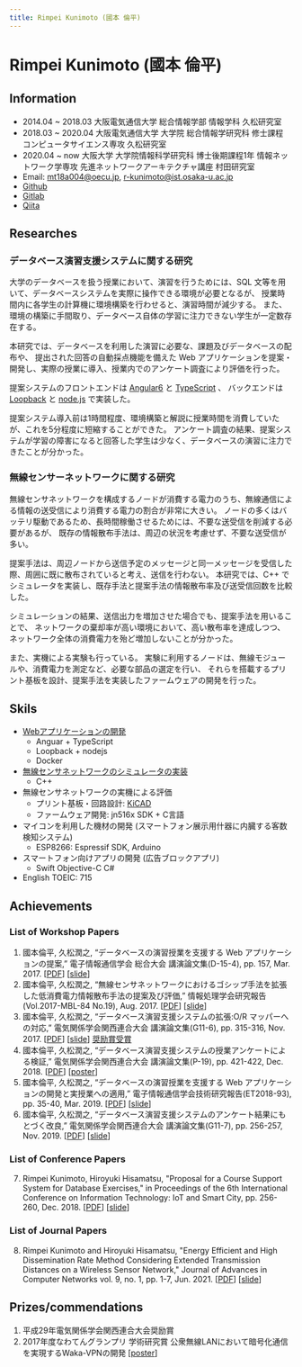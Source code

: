 ```yaml
---
title: Rimpei Kunimoto (國本 倫平)
---
```


<style>
    footer {
        display:none;
    }
    section.page-header {
        display:none;
    }
    section.main-content {
        max-width: 72rem;
    }
</style>

# Rimpei Kunimoto (國本 倫平)

## Information
* 2014.04 ~ 2018.03 大阪電気通信大学 総合情報学部 情報学科 久松研究室
* 2018.03 ~ 2020.04 大阪電気通信大学 大学院 総合情報学研究科 修士課程 コンピュータサイエンス専攻 久松研究室
* 2020.04 ~ now 大阪大学 大学院情報科学研究科 博士後期課程1年 情報ネットワーク学専攻 先進ネットワークアーキテクチャ講座 村田研究室
* Email: mt18a004@oecu.jp, r-kunimoto@ist.osaka-u.ac.jp
* [Github](https://github.com/nxzz)
* [Gitlab](https://gitlab.com/nxzz)
* [Qiita](https://qiita.com/nxzz)

## Researches
### データベース演習支援システムに関する研究
大学のデータベースを扱う授業において、演習を行うためには、SQL 文等を用いて、データベースシステムを実際に操作できる環境が必要となるが、
授業時間内に各学生の計算機に環境構築を行わせると、演習時間が減少する。
また、環境の構築に手間取り、データベース自体の学習に注力できない学生が一定数存在する。

本研究では、データベースを利用した演習に必要な、課題及びデータベースの配布や、
提出された回答の自動採点機能を備えた Web アプリケーションを提案・開発し、実際の授業に導入、授業内でのアンケート調査により評価を行った。

<!-- リンクを張る -->
提案システムのフロントエンドは [Angular6](https://angular.io/) と [TypeScript](https://www.typescriptlang.org/) 、
バックエンドは [Loopback](https://loopback.io/) と [node.js](https://nodejs.org/en/) で実装した。

提案システム導入前は1時間程度、環境構築と解説に授業時間を消費していたが、これを5分程度に短縮することができた。
アンケート調査の結果、提案システムが学習の障害になると回答した学生は少なく、データベースの演習に注力できたことが分かった。

### 無線センサーネットワークに関する研究
無線センサネットワークを構成するノードが消費する電力のうち、無線通信による情報の送受信により消費する電力の割合が非常に大きい。
ノードの多くはバッテリ駆動であるため、長時間稼働させるためには、不要な送受信を削減する必要があるが、
既存の情報散布手法は、周辺の状況を考慮せず、不要な送受信が多い。

提案手法は、周辺ノードから送信予定のメッセージと同一メッセージを受信した際、周囲に既に散布されていると考え、送信を行わない。
本研究では、C++ でシミュレータを実装し、既存手法と提案手法の情報散布率及び送受信回数を比較した。

シミュレーションの結果、送信出力を増加させた場合でも、提案手法を用いることで、
ネットワークの棄却率が高い環境において、高い散布率を達成しつつ、ネットワーク全体の消費電力を殆ど増加しないことが分かった。

また、実機による実験も行っている。
実験に利用するノードは、無線モジュールや、消費電力を測定など、必要な部品の選定を行い、
それらを搭載するプリント基板を設計、提案手法を実装したファームウェアの開発を行った。

## Skils
* [Webアプリケーションの開発](#データベース演習支援システムに関する研究)
    * Anguar + TypeScript
    * Loopback + nodejs
    * Docker
* [無線センサネットワークのシミュレータの実装](#無線センサーネットワークに関する研究)
    * C++
* 無線センサネットワークの実機による評価
    * プリント基板・回路設計: [KiCAD](http://kicad-pcb.org/)
    * ファームウェア開発: jn516x SDK + C言語
* マイコンを利用した機材の開発 (スマートフォン展示用什器に内臓する客数検知システム)
    * ESP8266: Espressif SDK, Arduino
    <!-- * STM32: HAL Library -->
* スマートフォン向けアプリの開発 (広告ブロックアプリ)
    * Swift Objective-C C#
* English TOEIC: 715

## Achievements
### List of Workshop Papers
1. 國本倫平, 久松潤之, “データベースの演習授業を支援する Web アプリケーションの提案,” 電子情報通信学会 総合大会 講演論文集(D-15-4), pp. 157, Mar. 2017. 
    [[PDF](./paper/201703ieice/d_15_004.pdf)] [[slide](./slide/201703ieice.pdf)]
1. 國本倫平, 久松潤之, “無線センサネットワークにおけるゴシップ手法を拡張した低消費電力情報散布手法の提案及び評価,” 情報処理学会研究報告(Vol.2017-MBL-84 No.19), Aug. 2017.
    [[PDF](./paper/201708mbl/IPSJ-MBL17084019.pdf)] [[slide](./slide/201708mbl.pdf)]
1. 國本倫平, 久松潤之, “データベース演習支援システムの拡張:O/R マッパーへの対応,” 電気関係学会関西連合大会 講演論文集(G11-6), pp. 315-316, Nov. 2017. 
    [[PDF](./paper/201711kjciee/G11-6.pdf)] [[slide](./slide/201711kjciee.pdf)] [奨励賞受賞](#Prizes/commendations)
1. 國本倫平, 久松潤之, “データベース演習支援システムの授業アンケートによる検証,” 電気関係学会関西連合大会 講演論文集(P-19), pp. 421-422, Dec. 2018. 
    [[PDF](./paper/201812kjciee/P-19.pdf)] [[poster](./slide/201812kjciee.pdf)]
1. 國本倫平, 久松潤之, “データベースの演習授業を支援する Web アプリケーションの開発と実授業への適用,” 電子情報通信学会技術研究報告(ET2018-93), pp. 35-40, Mar. 2019. 
    [[PDF](./paper/201903et/ET2018-93.pdf)] [[slide](./slide/201903et.pdf)]
1. 國本倫平, 久松潤之, “データベース演習支援システムのアンケート結果にもとづく改良,” 電気関係学会関西連合大会 講演論文集(G11-7), pp. 256-257, Nov. 2019. 
    [[PDF](./paper/201912kjciee/G11-7.pdf)] [[slide](./slide/2019kjciee.pdf)]

### List of Conference Papers
7. Rimpei Kunimoto, Hiroyuki Hisamatsu, "Proposal for a Course Support System for Database Exercises," in Proceedings of the 6th International Conference on Information Technology: IoT and Smart City, pp. 256-260, Dec. 2018. 
    [[PDF](./paper/201812icit/kunimoto2018.pdf)] [[slide](./slide/201812icit.pdf)]

### List of Journal Papers
8. Rimpei Kunimoto and Hiroyuki Hisamatsu, "Energy Efficient and High Dissemination Rate Method Considering Extended Transmission Distances on a Wireless Sensor Network," Journal of Advances in Computer Networks vol. 9, no. 1, pp. 1-7, Jun. 2021.
    [[PDF](./paper/202106jacn/279-MT004.pdf)] [[slide](./slide/202106jacn.pdf)]

## Prizes/commendations
1. 平成29年電気関係学会関西連合大会奨励賞
1. 2017年度なわてんグランプリ 学術研究賞 公衆無線LANにおいて暗号化通信を実現するWaka-VPNの開発 
    [[poster](./slide/2017nawaten.pdf)]
